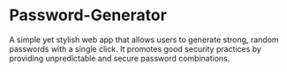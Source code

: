 # Password-Generator
A simple yet stylish web app that allows users to generate strong, random passwords with a single click. It promotes good security practices by providing unpredictable and secure password combinations.
